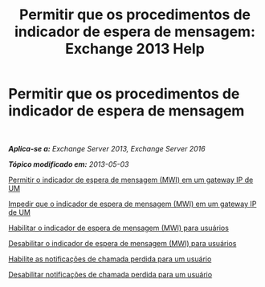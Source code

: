 ﻿---
title: 'Permitir que os procedimentos de indicador de espera de mensagem: Exchange 2013 Help'
TOCTitle: Permitir que os procedimentos de indicador de espera de mensagem
ms:assetid: 608082bc-015e-45ef-8ebc-f77465080381
ms:mtpsurl: https://technet.microsoft.com/pt-br/library/Dn135233(v=EXCHG.150)
ms:contentKeyID: 54651970
ms.date: 05/22/2018
mtps_version: v=EXCHG.150
ms.translationtype: MT
---

# Permitir que os procedimentos de indicador de espera de mensagem

 

_**Aplica-se a:** Exchange Server 2013, Exchange Server 2016_

_**Tópico modificado em:** 2013-05-03_

[Permitir o indicador de espera de mensagem (MWI) em um gateway IP de UM](allow-message-waiting-indicator-mwi-on-a-um-ip-gateway-exchange-2013-help.md)

[Impedir que o indicador de espera de mensagem (MWI) em um gateway IP de UM](prevent-message-waiting-indicator-mwi-on-a-um-ip-gateway-exchange-2013-help.md)

[Habilitar o indicador de espera de mensagem (MWI) para usuários](enable-message-waiting-indicator-mwi-for-users-exchange-2013-help.md)

[Desabilitar o indicador de espera de mensagem (MWI) para usuários](disable-message-waiting-indicator-mwi-for-users-exchange-2013-help.md)

[Habilite as notificações de chamada perdida para um usuário](enable-missed-call-notifications-for-a-user-exchange-2013-help.md)

[Desabilitar notificações de chamada perdida para um usuário](disable-missed-call-notifications-for-a-user-exchange-2013-help.md)

